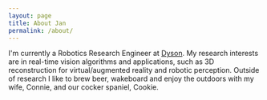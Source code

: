 ```yaml
---
layout: page
title: About Jan
permalink: /about/
---
```


I'm currently a Robotics Research Engineer at [Dyson](https://www.dyson.co.uk).
My research interests are in real-time vision algorithms and applications, such as 3D reconstruction for virtual/augmented reality and robotic perception. Outside of research I like to brew beer, wakeboard and enjoy the outdoors with my wife, Connie, and our cocker spaniel, Cookie.




